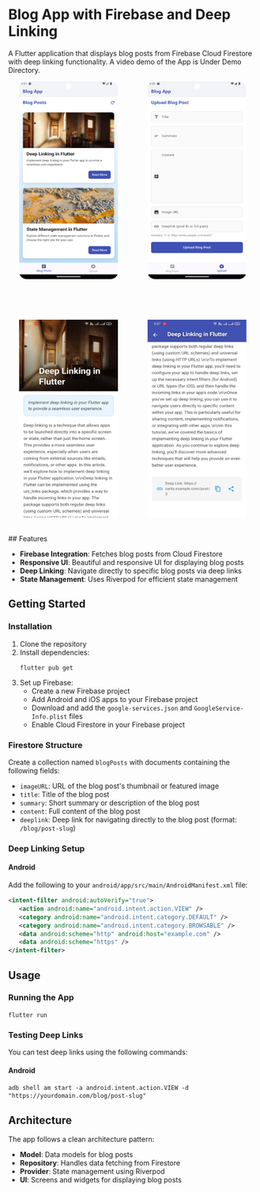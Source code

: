 # Blog App with Firebase and Deep Linking

A Flutter application that displays blog posts from Firebase Cloud Firestore with deep linking functionality.
A video demo of the App is Under Demo Directory.

<p align="center">
  <img src="https://github.com/Shashank-grd/blog_app_with_deeplink/blob/main/Demo/zarity_homescreen.png?raw=true" alt="example1" width="200" height="400">&nbsp;&nbsp;&nbsp;&nbsp;&nbsp;&nbsp;&nbsp;&nbsp;&nbsp;&nbsp;&nbsp;&nbsp;&nbsp;&nbsp;
  <img src="https://github.com/Shashank-grd/blog_app_with_deeplink/blob/main/Demo/zarity_upload_screen.png" alt="example2" width="200" height="400">&nbsp;&nbsp;&nbsp;&nbsp;&nbsp;&nbsp;&nbsp;&nbsp;&nbsp;&nbsp;&nbsp;&nbsp;&nbsp;&nbsp;
 
</p>

  <!-- Add space between rows -->
<br><br>

<p align="center">
  <img src="https://github.com/Shashank-grd/blog_app_with_deeplink/blob/main/Demo/zarity_blog_detail.jpg" alt="example4" width="200" height="400">&nbsp;&nbsp;&nbsp;&nbsp;&nbsp;&nbsp;&nbsp;&nbsp;&nbsp;&nbsp;&nbsp;&nbsp;&nbsp;&nbsp;
  <img src="https://github.com/Shashank-grd/blog_app_with_deeplink/blob/main/Demo/zarity_blog_detail2.jpg" alt="example5" width="200" height="400">&nbsp;&nbsp;&nbsp;&nbsp;&nbsp;&nbsp;&nbsp;&nbsp;&nbsp;&nbsp;&nbsp;&nbsp;&nbsp;&nbsp;
</p>
## Features

- **Firebase Integration**: Fetches blog posts from Cloud Firestore
- **Responsive UI**: Beautiful and responsive UI for displaying blog posts
- **Deep Linking**: Navigate directly to specific blog posts via deep links
- **State Management**: Uses Riverpod for efficient state management

## Getting Started

### Installation

1. Clone the repository
2. Install dependencies:
   ```
   flutter pub get
   ```
3. Set up Firebase:
   - Create a new Firebase project
   - Add Android and iOS apps to your Firebase project
   - Download and add the `google-services.json` and `GoogleService-Info.plist` files
   - Enable Cloud Firestore in your Firebase project

### Firestore Structure

Create a collection named `blogPosts` with documents containing the following fields:
- `imageURL`: URL of the blog post's thumbnail or featured image
- `title`: Title of the blog post
- `summary`: Short summary or description of the blog post
- `content`: Full content of the blog post
- `deeplink`: Deep link for navigating directly to the blog post (format: `/blog/post-slug`)


### Deep Linking Setup

#### Android

Add the following to your `android/app/src/main/AndroidManifest.xml` file:

```xml
<intent-filter android:autoVerify="true">
   <action android:name="android.intent.action.VIEW" />
   <category android:name="android.intent.category.DEFAULT" />
   <category android:name="android.intent.category.BROWSABLE" />
   <data android:scheme="http" android:host="example.com" />
   <data android:scheme="https" />
</intent-filter>
```

## Usage

### Running the App

```
flutter run
```

### Testing Deep Links

You can test deep links using the following commands:

#### Android

```
adb shell am start -a android.intent.action.VIEW -d "https://yourdomain.com/blog/post-slug"
```

## Architecture

The app follows a clean architecture pattern:

- **Model**: Data models for blog posts
- **Repository**: Handles data fetching from Firestore
- **Provider**: State management using Riverpod
- **UI**: Screens and widgets for displaying blog posts

